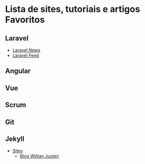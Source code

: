 # Lista de sites, tutoriais e artigos Favoritos

## Laravel
 - [Laravel News](http://laravel-news.com/blog)
 - [Laravel Feed](http://laravelfeed.com)

## Angular

## Vue

## Scrum

## Git

## Jekyll
 - [Sites](#sites-jekyll)
     + [Blog Willian Justen](http://willianjusten.com.br/)